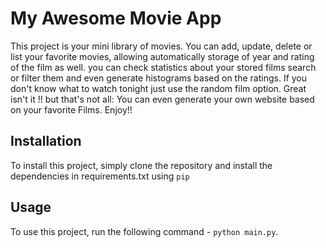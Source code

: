 # My Awesome Movie App

This project is your mini library of movies. You can add, update, delete or list your favorite movies,
allowing automatically storage of year and rating of the film as well. you can check statistics about 
your stored films search or filter them and even generate histograms based on the ratings. 
If you don't know what to watch tonight just use the random film option. Great isn't it !! but that's not all: 
You can even generate your own website based on your favorite Films. Enjoy!! 

## Installation

To install this project, simply clone the repository and install the dependencies in requirements.txt using `pip`

## Usage

To use this project, run the following command - `python main.py`.
